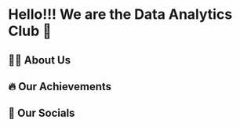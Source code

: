 # Hello!!! We are the Data Analytics Club 👋

## 👨‍💻 About Us

## 🔥 Our Achievements

## 👯 Our Socials
